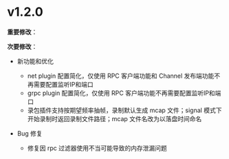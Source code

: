 # v1.2.0

**重要修改**：

**次要修改**：

- 新功能和优化

  - net plugin 配置简化，仅使用 RPC 客户端功能和 Channel 发布端功能不再需要配置监听IP和端口
  - grpc plugin 配置简化，仅使用 RPC 客户端功能不再需要配置监听IP和端口
  - 录包插件支持按期望频率抽帧，录制默认生成 mcap 文件；signal 模式下开始录制时返回录制文件路径；mcap 文件名改为以落盘时间命名

- Bug 修复

  - 修复因 rpc 过滤器使用不当可能导致的内存泄漏问题



